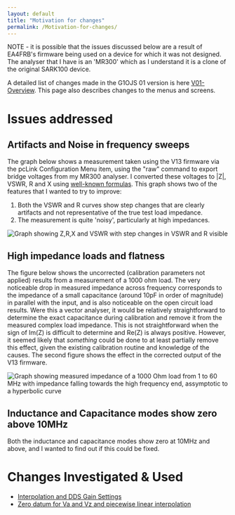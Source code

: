 ```yaml
---
layout: default
title: "Motivation for changes"
permalink: /Motivation-for-changes/
---
```

NOTE - it is possible that the issues discussed below are a result of EA4FRB's firmware being used on a device for which it was not designed. The analyser that I have is an 'MR300' which as I understand it is a clone of the original SARK100 device.

A detailed list of changes made in the G1OJS 01 version is here [V01-Overview](https://g1ojs.github.io/G1OJS-MR300-SARK100-Firmware//V01-Overview/). This page also describes changes to the menus and screens.

# Issues addressed
## Artifacts and Noise in frequency sweeps
The graph below shows a measurement taken using the V13 firmware via the pcLink Configuration Menu item, using the "raw" command to export bridge voltages from my MR300 analyser. I converted these voltages to |Z|, VSWR, R and X using [well-known formulas](https://g1ojs.github.io/G1OJS-MR300-SARK100-Firmware/BridgeVoltagesToImpedance//). This graph shows two of the features that I wanted to try to improve:
1. Both the VSWR and R curves show step changes that are clearly artifacts and not representative of the true test load impedance. 
2. The measurement is quite 'noisy', particularly at high impedances.
   
![Graph showing Z,R,X and VSWR with step changes in VSWR and R visible](https://g1ojs.github.io/G1OJS-MR300-SARK100-Firmware/assets/img/VSWR%2C%20_Z_%2C%20R%20and%20X%20Test%20Load%20V13.png)

## High impedance loads and flatness
The figure below shows the uncorrected (calibration parameters not applied) results from a measurement of a 1000 ohm load. The very noticeable drop in measured impedance across frequency corresponds to the impedance of a small capacitance (around 10pF in order of magnitude) in parallel with the input, and is also noticeable on the open circuit load results. Were this a vector analyser, it would be relatively straightforward to determine the exact capacitance during calibration and remove it from the measured complex load impedance. This is not straightforward when the sign of Im(Z) is difficult to determine and Re(Z) is always positive. However, it seemed likely that *something* could be done to at least partially remove this effect, given the existing calibration routine and knowledge of the causes. The second figure shows the effect in the corrected output of the V13 firmware.

![Graph showing measured impedance of a 1000 Ohm load from 1 to 60 MHz with impedance falling towards the high frequency end, assymptotic to a hyperbolic curve](https://g1ojs.github.io/G1OJS-MR300-SARK100-Firmware/assets/img/Z%20for%201000%20Ohm%20load%20V13%20firmware.png)






## Inductance and Capacitance modes show zero above 10MHz
Both the inductance and capacitance modes show zero at 10MHz and above, and I wanted to find out if this could be fixed.
# Changes Investigated & Used
- [Interpolation and DDS Gain Settings](https://g1ojs.github.io/G1OJS-MR300-SARK100-Firmware/Interpolation-and-DDS-Gain-Settings/)
- [Zero datum for Va and Vz and piecewise linear interpolation](https://g1ojs.github.io/G1OJS-MR300-SARK100-Firmware/ZerosAndInterpolation/)
